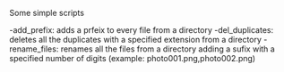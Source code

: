 Some simple scripts

-add_prefix: adds a prfeix to every file from a directory
-del_duplicates: deletes all the duplicates with a specified extension from a directory
-rename_files: renames all the files from a directory adding a sufix with a specified number of digits (example: photo001.png,photo002.png)
